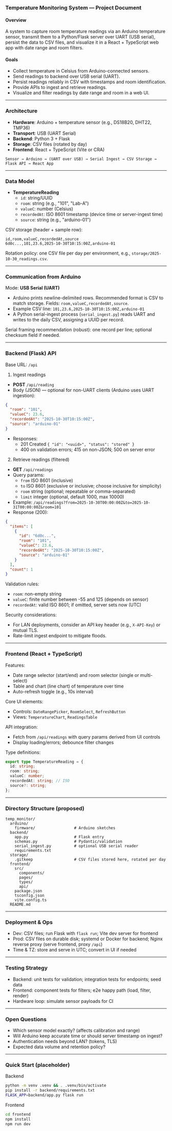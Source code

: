### Temperature Monitoring System — Project Document

#### Overview
A system to capture room temperature readings via an Arduino temperature sensor, transmit them to a Python/Flask server over UART (USB serial), persist the data to CSV files, and visualize it in a React + TypeScript web app with date range and room filters.

#### Goals
- Collect temperature in Celsius from Arduino-connected sensors.
- Send readings to backend over USB serial (UART).
- Persist readings reliably in CSV with timestamps and room identification.
- Provide APIs to ingest and retrieve readings.
- Visualize and filter readings by date range and room in a web UI.

---

### Architecture
- **Hardware**: Arduino + temperature sensor (e.g., DS18B20, DHT22, TMP36)
- **Transport**: USB (UART Serial)
- **Backend**: Python 3 + Flask
- **Storage**: CSV files (rotated by day)
- **Frontend**: React + TypeScript (Vite or CRA)

```
Sensor → Arduino → (UART over USB) → Serial Ingest → CSV Storage → Flask API → React App
```

---

### Data Model
- **TemperatureReading**
  - `id`: string/UUID
  - `room`: string (e.g., "101", "Lab-A")
  - `valueC`: number (Celsius)
  - `recordedAt`: ISO 8601 timestamp (device time or server-ingest time)
  - `source`: string (e.g., "arduino-01")

CSV storage (header + sample row):
```
id,room,valueC,recordedAt,source
6d0c...,101,23.6,2025-10-30T10:15:00Z,arduino-01
```
Rotation policy: one CSV file per day per environment, e.g., `storage/2025-10-30_readings.csv`.

---

### Communication from Arduino
Mode: **USB Serial (UART)**
- Arduino prints newline-delimited rows. Recommended format is CSV to match storage. Fields: `room,valueC,recordedAt,source`.
- Example CSV line: `101,23.6,2025-10-30T10:15:00Z,arduino-01`
- A Python serial-ingest process (`serial_ingest.py`) reads UART and writes to the daily CSV, assigning a UUID per record.

Serial framing recommendation (robust): one record per line; optional checksum field if needed.

---

### Backend (Flask) API

Base URL: `/api`

1) Ingest readings
- **POST** `/api/reading`
- Body (JSON) — optional for non-UART clients (Arduino uses UART ingestion):
```json
{
  "room": "101",
  "valueC": 23.6,
  "recordedAt": "2025-10-30T10:15:00Z",
  "source": "arduino-01"
}
```
- Responses:
  - 201 Created `{ "id": "<uuid>", "status": "stored" }`
  - 400 on validation errors; 415 on non-JSON; 500 on server error

2) Retrieve readings (filtered)
- **GET** `/api/readings`
- Query params:
  - `from` ISO 8601 (inclusive)
  - `to` ISO 8601 (exclusive or inclusive; choose inclusive for simplicity)
  - `room` string (optional; repeatable or comma-separated)
  - `limit` integer (optional, default 1000, max 10000)
- Example: `/api/readings?from=2025-10-30T00:00:00Z&to=2025-10-31T00:00:00Z&room=101`
- Response (200):
```json
{
  "items": [
    {
      "id": "6d0c...",
      "room": "101",
      "valueC": 23.6,
      "recordedAt": "2025-10-30T10:15:00Z",
      "source": "arduino-01"
    }
  ],
  "count": 1
}
```

Validation rules:
- `room`: non-empty string
- `valueC`: finite number between -55 and 125 (depends on sensor)
- `recordedAt`: valid ISO 8601; if omitted, server sets now (UTC)

Security considerations:
- For LAN deployments, consider an API key header (e.g., `X-API-Key`) or mutual TLS.
- Rate-limit ingest endpoint to mitigate floods.

---

### Frontend (React + TypeScript)
Features:
- Date range selector (start/end) and room selector (single or multi-select)
- Table and chart (line chart) of temperature over time
- Auto-refresh toggle (e.g., 10s interval)

Core UI elements:
- Controls: `DateRangePicker`, `RoomSelect`, `RefreshButton`
- Views: `TemperatureChart`, `ReadingsTable`

API integration:
- Fetch from `/api/readings` with query params derived from UI controls
- Display loading/errors; debounce filter changes

Type definitions:
```ts
export type TemperatureReading = {
  id: string;
  room: string;
  valueC: number;
  recordedAt: string; // ISO
  source?: string;
};
```

---

### Directory Structure (proposed)
```
temp_monitor/
  arduino/
    firmware/                 # Arduino sketches
  backend/
    app.py                    # Flask entry
    schemas.py                # Pydantic/validation
    serial_ingest.py          # optional USB serial reader
    requirements.txt
  storage/
    .gitkeep                  # CSV files stored here, rotated per day
  frontend/
    src/
      components/
      pages/
      types/
      api/
    package.json
    tsconfig.json
    vite.config.ts
  README.md
```

---

### Deployment & Ops
- Dev: CSV files; run Flask with `flask run`; Vite dev server for frontend
- Prod: CSV files on durable disk; systemd or Docker for backend; Nginx reverse proxy (serve frontend, proxy `/api`)
- Time & TZ: store and serve in UTC; convert in UI if needed

---

### Testing Strategy
- Backend: unit tests for validation; integration tests for endpoints; seed data
- Frontend: component tests for filters; e2e happy path (load, filter, render)
- Hardware loop: simulate sensor payloads for CI

---

### Open Questions
- Which sensor model exactly? (affects calibration and range)
- Will Arduino keep accurate time or should server timestamp on ingest?
- Authentication needs beyond LAN? (tokens, TLS)
- Expected data volume and retention policy?

---

### Quick Start (placeholder)
Backend
```bash
python -m venv .venv && . .venv/bin/activate
pip install -r backend/requirements.txt
FLASK_APP=backend/app.py flask run
```

Frontend
```bash
cd frontend
npm install
npm run dev
```


